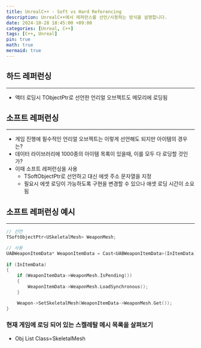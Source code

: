 ```yaml
---
title: UnrealC++ - Soft vs Hard Referencing
description: UnrealC++에서 레퍼런스를 선언/사용하는 방식을 설명합니다.
date: 2024-10-28 18:45:00 +09:00
categories: [Unreal, C++]
tags: [C++, Unreal]
pin: true
math: true
mermaid: true
---
```


## 하드 레퍼런싱
---

- 액터 로딩시 TObjectPtr로 선언한 언리얼 오브젝트도 메모리에 로딩됨

## 소프트 레퍼런싱
---

- 게임 진행에 필수적인 언리얼 오브젝트는 이렇게 선언해도 되지만 아이템의 경우는?
- 데이터 라이브러리에 1000종의 아이템 목록이 있을때, 이를 모두 다 로딩할 것인가?
- 이때 소프트 레퍼런싱을 사용
    - TSoftObjectPtr로 선언하고 대신 에셋 주소 문자열을 지정
    - 필요시 에셋 로딩이 가능하도록 구현을 변경할 수 있으나 애셋 로딩 시간이 소요됨

## 소프트 레퍼런싱 예시
---

```cpp
// 선언
TSoftObjectPtr<USkeletalMesh> WeaponMesh;

// 사용
UABWeaponItemData* WeaponItemData = Cast<UABWeaponItemData>(InItemData);
	
if (InItemData)
{
	if (WeaponItemData->WeaponMesh.IsPending())
	{
		WeaponItemData->WeaponMesh.LoadSynchronous();
	}

	Weapon->SetSkeletalMesh(WeaponItemData->WeaponMesh.Get());
}
```

### 현재 게임에 로딩 되어 있는 스켈레탈 메시 목록을 살펴보기

- Obj List Class=SkeletalMesh